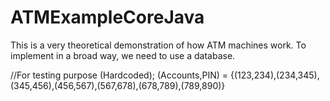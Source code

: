 # ATMExampleCoreJava
This is a very theoretical demonstration of how ATM machines work. To implement in a broad way, we need to use a database.

//For testing purpose (Hardcoded);
(Accounts,PIN) = {(123,234),(234,345),(345,456),(456,567),(567,678),(678,789),(789,890)}

